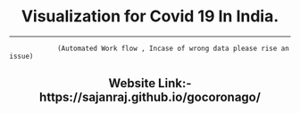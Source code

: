 <h1 align="center"> Visualization for Covid 19 In India.</h1>

------------------------------------------------
                
                (Automated Work flow , Incase of wrong data please rise an issue)
                                                                                  

<h2 align="center">Website Link:- https://sajanraj.github.io/gocoronago/  <h2>
